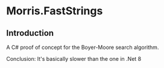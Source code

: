 # Morris.FastStrings

## Introduction
A C# proof of concept for the Boyer-Moore search algorithm.

Conclusion: It's basically slower than the one in .Net 8


